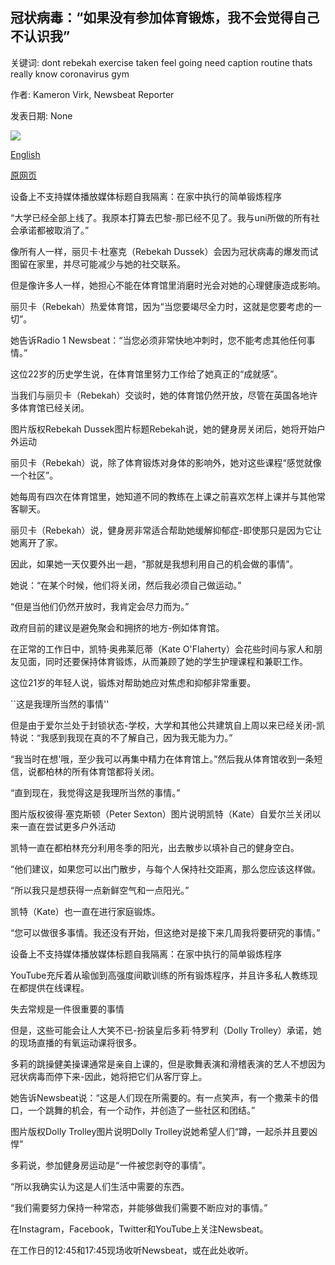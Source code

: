 ## 冠状病毒：“如果没有参加体育锻炼，我不会觉得自己不认识我”

关键词: dont rebekah exercise taken feel going need caption routine thats really know coronavirus gym

作者: Kameron Virk, Newsbeat Reporter

发表日期: None

![](https://ichef.bbci.co.uk/images/ic/1024x576/p0872rm3.jpg)

[English](Coronavirus%3A%20%27I%20don%27t%20feel%20like%20I%20know%20myself%20without%20a%20gym%20routine%27.md)

[原网页](https://www.bbc.com/news/newsbeat-51924305)

设备上不支持媒体播放媒体标题自我隔离：在家中执行的简单锻炼程序

“大学已经全部上线了。我原本打算去巴黎-那已经不见了。我与uni所做的所有社会承诺都被取消了。”

像所有人一样，丽贝卡·杜塞克（Rebekah Dussek）会因为冠状病毒的爆发而试图留在家里，并尽可能减少与她的社交联系。

但是像许多人一样，她担心不能在体育馆里消磨时光会对她的心理健康造成影响。

丽贝卡（Rebekah）热爱体育馆，因为“当您要竭尽全力时，这就是您要考虑的一切”。

她告诉Radio 1 Newsbeat：“当您必须非常快地冲刺时，您不能考虑其他任何事情。”

这位22岁的历史学生说，在体育馆里努力工作给了她真正的“成就感”。

当我们与丽贝卡（Rebekah）交谈时，她的体育馆仍然开放，尽管在英国各地许多体育馆已经关闭。

图片版权Rebekah Dussek图片标题Rebekah说，她的健身房关闭后，她将开始户外运动

丽贝卡（Rebekah）说，除了体育锻炼对身体的影响外，她对这些课程“感觉就像一个社区”。

她每周有四次在体育馆里，她知道不同的教练在上课之前喜欢怎样上课并与其他常客聊天。

丽贝卡（Rebekah）说，健身房非常适合帮助她缓解抑郁症-即使那只是因为它让她离开了家。

因此，如果她一天仅要外出一趟，“那就是我想利用自己的机会做的事情”。

她说：“在某个时候，他们将关闭，然后我必须自己做运动。”

“但是当他们仍然开放时，我肯定会尽力而为。”

政府目前的建议是避免聚会和拥挤的地方-例如体育馆。

在正常的工作日中，凯特·奥弗莱厄蒂（Kate O'Flaherty）会花些时间与家人和朋友见面，同时还要保持体育锻炼，从而兼顾了她的学生护理课程和兼职工作。

这位21岁的年轻人说，锻炼对帮助她应对焦虑和抑郁非常重要。

``这是我理所当然的事情''

但是由于爱尔兰处于封锁状态-学校，大学和其他公共建筑自上周以来已经关闭-凯特说：“我感到我现在真的不了解自己，因为我无能为力。”

“我当时在想'哦，至少我可以再集中精力在体育馆上。”然后我从体育馆收到一条短信，说都柏林的所有体育馆都将关闭。

“直到现在，我觉得这是我理所当然的事情。”

图片版权彼得·塞克斯顿（Peter Sexton）图片说明凯特（Kate）自爱尔兰关闭以来一直在尝试更多户外活动

凯特一直在都柏林充分利用冬季的阳光，出去散步以填补自己的健身空白。

“他们建议，如果您可以出门散步，与每个人保持社交距离，那么您应该这样做。

“所以我只是想获得一点新鲜空气和一点阳光。”

凯特（Kate）也一直在进行家庭锻炼。

“您可以做很多事情。我还没有开始，但这绝对是接下来几周我将要研究的事情。”

设备上不支持媒体播放媒体标题自我隔离：在家中执行的简单锻炼程序

YouTube充斥着从瑜伽到高强度间歇训练的所有锻炼程序，并且许多私人教练现在都提供在线课程。

失去常规是一件很重要的事情

但是，这些可能会让人大笑不已-扮装皇后多莉·特罗利（Dolly Trolley）承诺，她的现场直播的有氧运动课将很多。

多莉的跳操健美操课通常是亲自上课的，但是歌舞表演和滑稽表演的艺人不想因为冠状病毒而停下来-因此，她将把它们从客厅穿上。

她告诉Newsbeat说：“这是人们现在所需要的。有一点笑声，有一个撒莱卡的借口，一个跳舞的机会，有一个动作，并创造了一些社区和团结。”

图片版权Dolly Trolley图片说明Dolly Trolley说她希望人们“蹲，一起杀并且要凶悍”

多莉说，参加健身房运动是“一件被您剥夺的事情”。

“所以我确实认为这是人们生活中需要的东西。

“我们需要努力保持一种常态，并能够做我们需要不断应对的事情。”

在Instagram，Facebook，Twitter和YouTube上关注Newsbeat。

在工作日的12:45和17:45现场收听Newsbeat，或在此处收听。